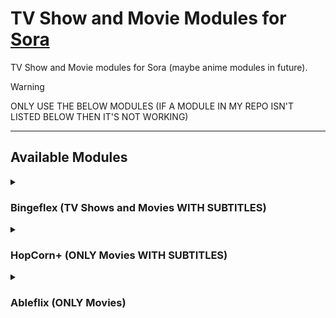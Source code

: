 # TV Show and Movie Modules for [Sora](https://github.com/cranci1/Sora)

TV Show and Movie modules for Sora (maybe anime modules in future).

> [!WARNING]
> ONLY USE THE BELOW MODULES
> (IF A MODULE IN MY REPO ISN'T LISTED BELOW THEN IT'S NOT WORKING)

---

## Available Modules

<details>

<summary>

### Bingeflex (TV Shows and Movies WITH SUBTITLES)

</summary>

<img src="https://raw.githubusercontent.com/xibrox/sora-movie-module/refs/heads/main/bingeflex/icon.png" width="125px"><br>

**File:** `Bingeflex.json`<br>
**Type:** `TV Shows and Movies`<br>
**Language:** English. (SUB)<br>
**App version:** V2 and up <br>
**Author:** ibro <br><br>
[<kbd> <br> Add to Sora <br> </kbd>](https://intradeus.github.io/http-protocol-redirector?r=sora://module?url=https://raw.githubusercontent.com/xibrox/sora-movie-module/refs/heads/main/bingeflex/bingeflex.json)

https://raw.githubusercontent.com/xibrox/sora-movie-module/refs/heads/main/bingeflex/bingeflex.json

</details>

<details>

<summary>

### HopCorn+ (ONLY Movies WITH SUBTITLES)

</summary>

<img src="https://raw.githubusercontent.com/xibrox/sora-movie-module/refs/heads/main/hopcorn/icon.png" width="125px"><br>

**File:** `HopCorn.json`<br>
**Type:** `ONLY Movies`<br>
**Language:** English. (SUB)<br>
**App version:** V2 and up <br>
**Author:** ibro <br><br>
[<kbd> <br> Add to Sora <br> </kbd>](https://intradeus.github.io/http-protocol-redirector?r=sora://module?url=https://raw.githubusercontent.com/xibrox/sora-movie-module/refs/heads/main/hopcorn/hopcorn.json)

https://raw.githubusercontent.com/xibrox/sora-movie-module/refs/heads/main/hopcorn/hopcorn.json

</details>

<details>

<summary>

### Ableflix (ONLY Movies)

</summary>

<img src="https://ableflix.xyz/favicon.ico" width="125px"><br>

**File:** `Ableflix.json`<br>
**Type:** `ONLY Movies`<br>
**Language:** English. <br>
**App version:** V2 and up <br>
**Author:** ibro <br><br>
[<kbd> <br> Add to Sora <br> </kbd>](https://intradeus.github.io/http-protocol-redirector?r=sora://module?url=https://raw.githubusercontent.com/xibrox/sora-movie-module/refs/heads/main/ableflix/ableflix.json)

https://raw.githubusercontent.com/xibrox/sora-movie-module/refs/heads/main/ableflix/ableflix.json

</details>